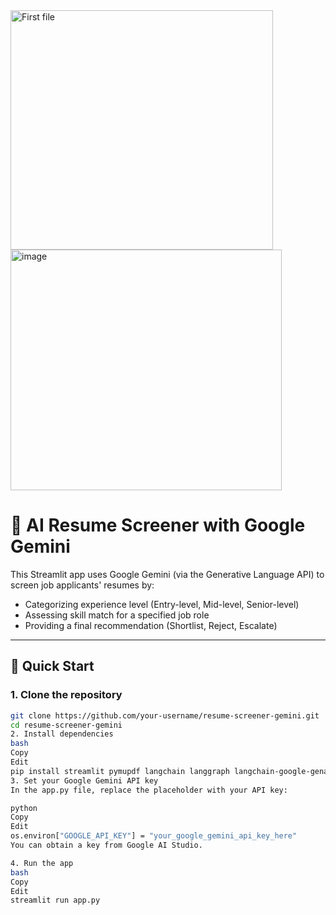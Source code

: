 <img width="420" height="383" alt="First file" src="https://github.com/user-attachments/assets/03cf63c0-0646-4250-96ef-65081cabfc71" />

<img width="434" height="385" alt="image" src="https://github.com/user-attachments/assets/14605e3d-2700-48fb-9c4f-3ec235060920" />



# 🤖 AI Resume Screener with Google Gemini

This Streamlit app uses Google Gemini (via the Generative Language API) to screen job applicants' resumes by:

- Categorizing experience level (Entry-level, Mid-level, Senior-level)
- Assessing skill match for a specified job role
- Providing a final recommendation (Shortlist, Reject, Escalate)

---

## 🚀 Quick Start

### 1. Clone the repository

```bash
git clone https://github.com/your-username/resume-screener-gemini.git
cd resume-screener-gemini
2. Install dependencies
bash
Copy
Edit
pip install streamlit pymupdf langchain langgraph langchain-google-genai
3. Set your Google Gemini API key
In the app.py file, replace the placeholder with your API key:

python
Copy
Edit
os.environ["GOOGLE_API_KEY"] = "your_google_gemini_api_key_here"
You can obtain a key from Google AI Studio.

4. Run the app
bash
Copy
Edit
streamlit run app.py




